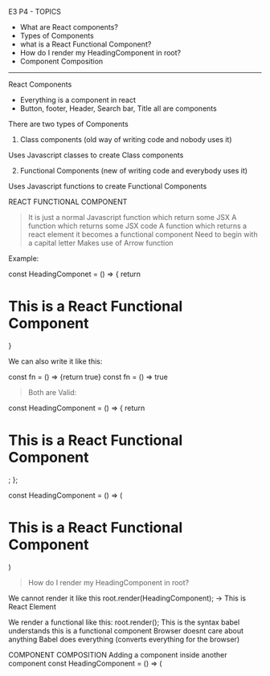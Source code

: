 E3 P4 - TOPICS

- What are React components?
- Types of Components
- what is a React Functional Component?
- How do I render my HeadingComponent in root?
- Component Composition

---

React Components

- Everything is a component in react
- Button, footer, Header, Search bar, Title all are components

There are two types of Components

1. Class components (old way of writing code and nobody uses it)

Uses Javascript classes to create Class components

2. Functional Components (new of writing code and everybody uses it)

Uses Javascript functions to create Functional Components

REACT FUNCTIONAL COMPONENT

> It is just a normal Javascript function which return some JSX
> A function which returns some JSX code
> A function which returns a react element it becomes a functional component
> Need to begin with a capital letter
> Makes use of Arrow function

Example:

const HeadingComponet = () => {
return <h1>This is a React Functional Component</h1>
}

We can also write it like this:

const fn = () => {return true}
const fn = () => true

> Both are Valid:

const HeadingComponent = () => {
return <h1>This is a React Functional Component</h1>;
};

const HeadingComponent = () => (

   <h1 className="Heading">This is a React Functional Component</h1>
)

> How do I render my HeadingComponent in root?

We cannot render it like this root.render(HeadingComponent); -> This is React Element

We render a functional like this:
root.render(<HeadingComponent />);
This is the syntax babel understands this is a functional component
Browser doesnt care about anything
Babel does everything (converts everything for the browser)

COMPONENT COMPOSITION
Adding a component inside another component
const HeadingComponent = () => (

  <div className="container">
    <Title /> // This is how we write it
    <h1 className="Heading">This is a React Functional Component</h1>
  </div>
);
